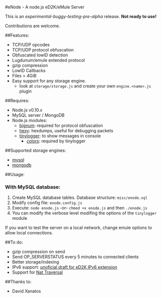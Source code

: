 #eNode - A node.js eD2K/eMule Server

This is an *experimental-buggy-testing-pre-alpha* release. **Not ready to use!**

Contributions are welcome.

##Features:

* TCP/UDP opcodes
* TCP/UDP protocol obfuscation
* Obfuscated lowID detection
* Lugdunum/emule extended protocol
* gzip compression
* LowID Callbacks
* Files > 4GiB
* Easy support for any storage engine.
  * look at `storage/storage.js` and create your own `engine.<name>.js` plugin

##Requires:

* Node.js v0.10.x
* MySQL server / MongoDB
* Node.js modules:
  * [bignum](https://github.com/justmoon/node-bignum): required for protocol obfuscation
  * [hexy](https://github.com/a2800276/hexy.js): hexdumps, useful for debugging packets
  * [tinylogger](https://github.com/petermrg/tinylogger): to show messages in console
    * [colors](https://github.com/Marak/colors.js): required by tinylogger

##Supported storage engines:

  * [mysql](https://github.com/felixge/node-mysql)
  * [mongodb](https://github.com/mongodb/node-mongodb-native)

##Usage:

### With MySQL database:

1. Create MySQL database tables. Database structure: `misc/enode.sql`
2. Modify config file: `enode.config.js`
3. Execute: `node enode.js` -or- `chmod +x enode.js` and then `./enode.js`
4. You can modify the verbose level modifing the options of the `tinylogger` module

If you want to test the server on a local network, change emule options to allow local connections.

##To do:

* gzip compression on send
* Send OP_SERVERSTATUS every 5 minutes to connected clients
* Better storage/indexing
* IPv6 support: [unoficial draft for eD2K IPv6 extension](http://piratenpad.de/p/ed2kIPv6)
* Support for [Nat Traversal](http://en.wikipedia.org/wiki/NAT_traversal)

##Thanks to:

* David Xanatos
